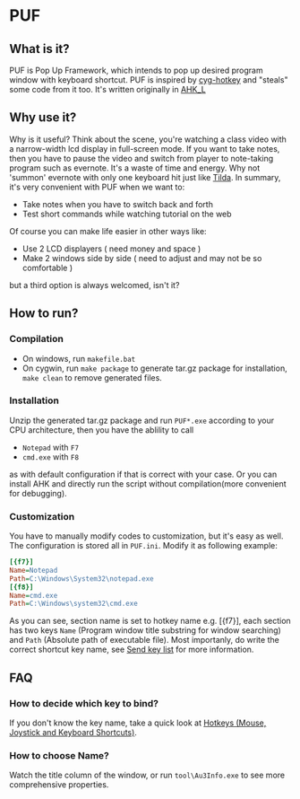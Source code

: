 # PUF

## What is it?

PUF is Pop Up Framework, which intends to pop up desired program window with keyboard shortcut. PUF is inspired by [cyg-hotkey](https://bitbucket.org/riverscn/cyg-hotkey)
 and "steals" some code from it too. It's written originally in [AHK_L](http://www.autohotkey.com/ )

## Why use it?

Why is it useful? Think about the scene, you're watching a class video with a narrow-width lcd display in full-screen mode. If you want to take notes, then you have to pause the video and switch from player to note-taking program such as evernote. It's a waste of time and energy. Why not 'summon' evernote with only one keyboard hit just like [Tilda](http://tilda.sourceforge.net/tildaabout.php). In summary, it's very convenient with PUF when we want to:

* Take notes when you have to switch back and forth
* Test short commands while watching tutorial on the web

Of course you can make life easier in other ways like:

* Use 2 LCD displayers ( need money and space )
* Make 2 windows side by side ( need to adjust and may not be so comfortable )

but a third option is always welcomed, isn't it?

## How to run?

### Compilation

* On windows, run `makefile.bat`
* On cygwin, run `make package` to generate tar.gz package for installation, `make clean` to remove generated files.

### Installation

Unzip the generated tar.gz package and run `PUF*.exe` according to your CPU architecture, then you have the ablility to call

* `Notepad` with `F7`
* `cmd.exe` with `F8`

as with default configuration if that is correct with your case. Or you can install AHK and directly run the script without compilation(more convenient for debugging).

### Customization

You have to manually modify codes to customization, but it's easy as well.
The configuration is stored all in `PUF.ini`. Modify it as following example:

```ini
[{f7}]
Name=Notepad
Path=C:\Windows\System32\notepad.exe
[{f8}]
Name=cmd.exe
Path=C:\Windows\system32\cmd.exe
```
As you can see, section name is set to hotkey name e.g. [{f7}], each section has two keys
`Name` (Program window title substring for window searching) and `Path` (Absolute path of executable file). Most importanly, do write the correct shortcut key name, see [Send key list](http://www.autoitscript.com/autoit3/docs/appendix/SendKeys.htm) for more information.



## FAQ

### How to decide which key to bind?

If you don't know the key name, take a quick look at 
[Hotkeys (Mouse, Joystick and Keyboard Shortcuts)](http://www.autohotkey.com/docs/Hotkeys.htm ).

### How to choose Name?

Watch the title column of the window, or run `tool\Au3Info.exe` to see
more comprehensive properties.
